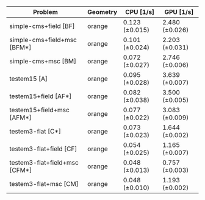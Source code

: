 | Problem                       | Geometry |      CPU [1/s] |      GPU [1/s] |
| ----------------------------- | -------- | -------------- | -------------- |
| simple-cms+field [BF]         | orange   | 0.123 (±0.015) | 2.480 (±0.026) |
| simple-cms+field+msc [BFM*]   | orange   | 0.101 (±0.024) | 2.203 (±0.031) |
| simple-cms+msc [BM]           | orange   | 0.072 (±0.027) | 2.746 (±0.006) |
| testem15 [A]                  | orange   | 0.095 (±0.028) | 3.639 (±0.007) |
| testem15+field [AF*]          | orange   | 0.082 (±0.038) | 3.500 (±0.005) |
| testem15+field+msc [AFM*]     | orange   | 0.077 (±0.022) | 3.083 (±0.009) |
| testem3-flat [C*]             | orange   | 0.073 (±0.023) | 1.644 (±0.002) |
| testem3-flat+field [CF]       | orange   | 0.054 (±0.025) | 1.165 (±0.007) |
| testem3-flat+field+msc [CFM*] | orange   | 0.048 (±0.013) | 0.757 (±0.003) |
| testem3-flat+msc [CM]         | orange   | 0.048 (±0.010) | 1.193 (±0.002) |
